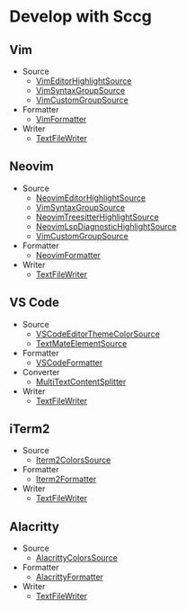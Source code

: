 # Develop with Sccg

## Vim

- Source
  - [VimEditorHighlightSource](https://sccg.ryota2357.com/api/Sccg.Builtin.Sources.VimEditorHighlightSource.html)
  - [VimSyntaxGroupSource](https://sccg.ryota2357.com/api/Sccg.Builtin.Sources.VimSyntaxGroupSource.html)
  - [VimCustomGroupSource](https://sccg.ryota2357.com/api/Sccg.Builtin.Sources.VimCustomGroupSource.html)
- Formatter
  - [VimFormatter](https://sccg.ryota2357.com/api/Sccg.Builtin.Formatters.VimFormatter.html)
- Writer
  - [TextFileWriter](https://sccg.ryota2357.com/api/Sccg.Builtin.Writers.TextFileWriter.html)

## Neovim

- Source
  - [NeovimEditorHighlightSource](https://sccg.ryota2357.com/api/Sccg.Builtin.Sources.NeovimEditorHighlightSource.html)
  - [VimSyntaxGroupSource](https://sccg.ryota2357.com/api/Sccg.Builtin.Sources.VimSyntaxGroupSource.html)
  - [NeovimTreesitterHighlightSource](https://sccg.ryota2357.com/api/Sccg.Builtin.Sources.NeovimTreesitterHighlightSource.html)
  - [NeovimLspDiagnosticHighlightSource](https://sccg.ryota2357.com/api/Sccg.Builtin.Sources.NeovimLspDiagnosticHighlightSource.html)
  - [VimCustomGroupSource](https://sccg.ryota2357.com/api/Sccg.Builtin.Sources.VimCustomGroupSource.html)
- Formatter
  - [NeovimFormatter](https://sccg.ryota2357.com/api/Sccg.Builtin.Formatters.NeovimFormatter.html)
- Writer
  - [TextFileWriter](https://sccg.ryota2357.com/api/Sccg.Builtin.Writers.TextFileWriter.html)
  
## VS Code

- Source
  - [VSCodeEditorThemeColorSource](https://sccg.ryota2357.com/api/Sccg.Builtin.Sources.VSCodeEditorThemeColorSource.html)
  - [TextMateElementSource](https://sccg.ryota2357.com/api/Sccg.Builtin.Sources.TextMateElementSource.html)
- Formatter
  - [VSCodeFormatter](https://sccg.ryota2357.com/api/Sccg.Builtin.Formatters.VSCodeFormatter.html)
- Converter
  - [MultiTextContentSplitter](https://sccg.ryota2357.com/api/Sccg.Builtin.Converters.MultiTextContentSplitter.html)
- Writer
  - [TextFileWriter](https://sccg.ryota2357.com/api/Sccg.Builtin.Writers.TextFileWriter.html)

## iTerm2

- Source
  - [Iterm2ColorsSource](https://sccg.ryota2357.com/api/Sccg.Builtin.Sources.Iterm2ColorsSource.html)
- Formatter
  - [Iterm2Formatter](https://sccg.ryota2357.com/api/Sccg.Builtin.Formatters.Iterm2Formatter.html)
- Writer
  - [TextFileWriter](https://sccg.ryota2357.com/api/Sccg.Builtin.Writers.TextFileWriter.html)

## Alacritty

- Source
  - [AlacrittyColorsSource](https://sccg.ryota2357.com/api/Sccg.Builtin.Sources.AlacrittyColorsSource.html)
- Formatter
  - [AlacrittyFormatter](https://sccg.ryota2357.com/api/Sccg.Builtin.Formatters.AlacrittyFormatter.html)
- Writer
  - [TextFileWriter](https://sccg.ryota2357.com/api/Sccg.Builtin.Writers.TextFileWriter.html)
